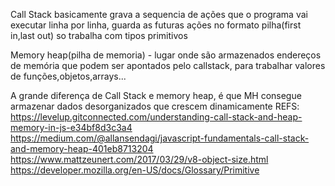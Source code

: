 Call Stack basicamente grava a sequencia de ações que o programa vai executar linha por linha,
guarda as futuras ações no formato pilha(first in,last out) so trabalha com tipos primitivos

Memory heap(pilha de memoria) - lugar onde são armazenados endereços de memória 
que podem ser apontados pelo callstack, para trabalhar valores de funções,objetos,arrays...

A grande diferença de Call Stack e memory heap, é que MH consegue armazenar dados desorganizados
que crescem dinamicamente
REFS:
https://levelup.gitconnected.com/understanding-call-stack-and-heap-memory-in-js-e34bf8d3c3a4
https://medium.com/@allansendagi/javascript-fundamentals-call-stack-and-memory-heap-401eb8713204
https://www.mattzeunert.com/2017/03/29/v8-object-size.html
https://developer.mozilla.org/en-US/docs/Glossary/Primitive
